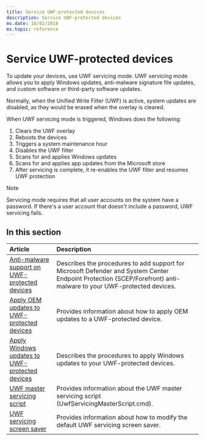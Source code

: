 ```yaml
---
title: Service UWF-protected devices
description: Service UWF-protected devices
ms.date: 10/02/2018
ms.topic: reference
---
```


# Service UWF-protected devices

To update your devices, use UWF servicing mode. UWF servicing mode allows you to apply Windows updates, anti-malware signature file updates, and custom software or third-party software updates.

Normally, when the Unified Write Filter (UWF) is active, system updates are disabled, as they would be erased when the overlay is cleared.

When UWF servicing mode is triggered, Windows does the following:

1. Clears the UWF overlay
1. Reboots the devices
1. Triggers a system maintenance hour
1. Disables the UWF filter
1. Scans for and applies Windows updates
1. Scans for and applies app updates from the Microsoft store
1. After servicing is complete, it re-enables the UWF filter and resumes UWF protection

>[!NOTE]
> Servicing mode requires that all user accounts on the system have a password. If there's a user account that doesn't include a password, UWF servicing fails.

## In this section

| Article                                     | Description                                                                        |
|:------------------------------------------|:-----------------------------------------------------------------------------------|
| [Anti-malware support on UWF-protected devices](uwf-antimalware-support.md) |Describes the procedures to add support for Microsoft Defender and System Center Endpoint Protection (SCEP/Forefront) anti-malware to your UWF-protected devices. |
| [Apply OEM updates to UWF-protected devices](uwf-apply-windows-updates.md) |Provides information about how to apply OEM updates to a UWF-protected device. |
| [Apply Windows updates to UWF-protected devices](uwf-apply-windows-updates.md) | Describes the procedures to apply Windows updates to your UWF-protected devices. |
| [UWF master servicing script](uwf-master-servicing-script.md) | Provides information about the UWF master servicing script (UwfServicingMasterScript.cmd). |
| [UWF servicing screen saver](uwf-servicing-screen-saver.md) | Provides information about how to modify the default UWF servicing screen saver. |
